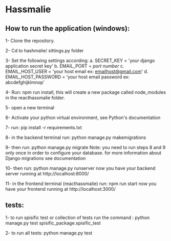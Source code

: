 # Hassmalie

## How to run the application (windows):

1- Clone the repository. 

2- Cd to hashmalie/ sittings.py folder 

3- Set the following settings according: a. SECRET_KEY = 'your django application secret key' b. EMAIL_PORT = *port number* c. EMAIL_HOST_USER = 'your host email ex: emailhost@gmail.com' d. EMAIL_HOST_PASSWORD = 'your host email password ex: abcdefghijklmnop' 

4- Run: npm run install, this will create a new package called node_modules in the reacthassmalie folder. 

5- open a new terminal 

6- Activate your python virtual environment, see Python's documentation 

7- run: pip install -r requirements.txt 

8- in the backend terminal run: python manage.py makemigrations 

9- then run: python manage.py migrate Note: you need to run steps 8 and 9 only once in order to configure your database. for more information about Django migrations see documentation 

10- then run: python manage.py runserver now you have your backend server running at http://localhost:8000/ 

11- in the frontend terminal (reacthassmalie) run: npm run start now you have your frontend running at http://localhost:3000/


## tests: 

1- to run spisific test or collection of tests run the command : python manage.py test spisific_package.spisific_test 

2- to run all tests: python manage.py test

